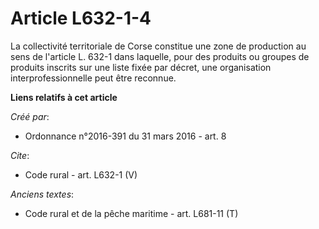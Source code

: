 # Article L632-1-4

La collectivité territoriale de Corse constitue une zone de production au sens de l'article L. 632-1 dans laquelle, pour des
produits ou groupes de produits inscrits sur une liste fixée par décret, une organisation interprofessionnelle peut être
reconnue.

**Liens relatifs à cet article**

_Créé par_:

  - Ordonnance n°2016-391 du 31 mars 2016 - art. 8

_Cite_:

  - Code rural - art. L632-1 (V)

_Anciens textes_:

  - Code rural et de la pêche maritime - art. L681-11 (T)
